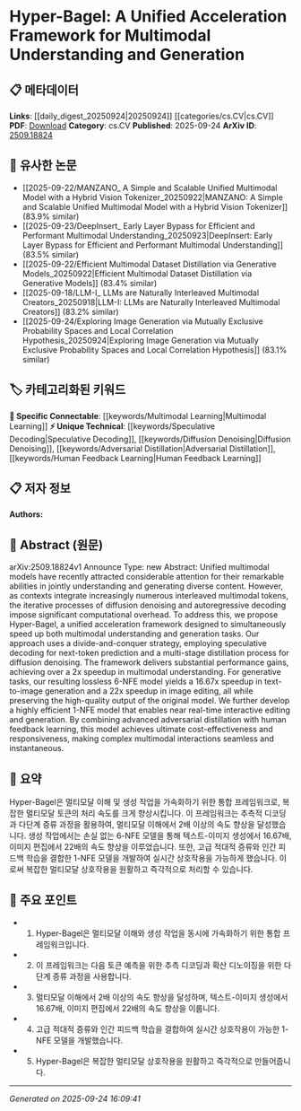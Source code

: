 <!-- KEYWORD_LINKING_METADATA:
{
  "processed_timestamp": "2025-09-24T16:09:41.713620",
  "vocabulary_version": "1.0",
  "selected_keywords": [
    "Multimodal Learning",
    "Speculative Decoding",
    "Diffusion Denoising",
    "Adversarial Distillation",
    "Human Feedback Learning"
  ],
  "rejected_keywords": [],
  "similarity_scores": {
    "Multimodal Learning": 0.82,
    "Speculative Decoding": 0.78,
    "Diffusion Denoising": 0.75,
    "Adversarial Distillation": 0.77,
    "Human Feedback Learning": 0.74
  },
  "extraction_method": "AI_prompt_based",
  "budget_applied": true,
  "candidates_json": {
    "candidates": [
      {
        "surface": "multimodal models",
        "canonical": "Multimodal Learning",
        "aliases": [
          "multimodal understanding",
          "multimodal generation"
        ],
        "category": "specific_connectable",
        "rationale": "Multimodal Learning is crucial for linking various modalities in AI, which is central to the paper's framework.",
        "novelty_score": 0.45,
        "connectivity_score": 0.88,
        "specificity_score": 0.78,
        "link_intent_score": 0.82
      },
      {
        "surface": "speculative decoding",
        "canonical": "Speculative Decoding",
        "aliases": [
          "predictive decoding"
        ],
        "category": "unique_technical",
        "rationale": "This is a novel technique introduced in the paper, enhancing understanding of the acceleration framework.",
        "novelty_score": 0.7,
        "connectivity_score": 0.65,
        "specificity_score": 0.85,
        "link_intent_score": 0.78
      },
      {
        "surface": "diffusion denoising",
        "canonical": "Diffusion Denoising",
        "aliases": [
          "denoising process"
        ],
        "category": "unique_technical",
        "rationale": "The process is a key component of the proposed framework, offering a unique angle for linking.",
        "novelty_score": 0.65,
        "connectivity_score": 0.72,
        "specificity_score": 0.8,
        "link_intent_score": 0.75
      },
      {
        "surface": "adversarial distillation",
        "canonical": "Adversarial Distillation",
        "aliases": [
          "distillation process"
        ],
        "category": "unique_technical",
        "rationale": "This technique is pivotal for the model's efficiency and provides a unique perspective for linking.",
        "novelty_score": 0.68,
        "connectivity_score": 0.7,
        "specificity_score": 0.82,
        "link_intent_score": 0.77
      },
      {
        "surface": "human feedback learning",
        "canonical": "Human Feedback Learning",
        "aliases": [
          "feedback learning"
        ],
        "category": "unique_technical",
        "rationale": "Incorporating human feedback is a novel approach that enhances model responsiveness and is crucial for linking.",
        "novelty_score": 0.66,
        "connectivity_score": 0.68,
        "specificity_score": 0.79,
        "link_intent_score": 0.74
      }
    ],
    "ban_list_suggestions": [
      "framework",
      "performance",
      "tasks"
    ]
  },
  "decisions": [
    {
      "candidate_surface": "multimodal models",
      "resolved_canonical": "Multimodal Learning",
      "decision": "linked",
      "scores": {
        "novelty": 0.45,
        "connectivity": 0.88,
        "specificity": 0.78,
        "link_intent": 0.82
      }
    },
    {
      "candidate_surface": "speculative decoding",
      "resolved_canonical": "Speculative Decoding",
      "decision": "linked",
      "scores": {
        "novelty": 0.7,
        "connectivity": 0.65,
        "specificity": 0.85,
        "link_intent": 0.78
      }
    },
    {
      "candidate_surface": "diffusion denoising",
      "resolved_canonical": "Diffusion Denoising",
      "decision": "linked",
      "scores": {
        "novelty": 0.65,
        "connectivity": 0.72,
        "specificity": 0.8,
        "link_intent": 0.75
      }
    },
    {
      "candidate_surface": "adversarial distillation",
      "resolved_canonical": "Adversarial Distillation",
      "decision": "linked",
      "scores": {
        "novelty": 0.68,
        "connectivity": 0.7,
        "specificity": 0.82,
        "link_intent": 0.77
      }
    },
    {
      "candidate_surface": "human feedback learning",
      "resolved_canonical": "Human Feedback Learning",
      "decision": "linked",
      "scores": {
        "novelty": 0.66,
        "connectivity": 0.68,
        "specificity": 0.79,
        "link_intent": 0.74
      }
    }
  ]
}
-->

# Hyper-Bagel: A Unified Acceleration Framework for Multimodal Understanding and Generation

## 📋 메타데이터

**Links**: [[daily_digest_20250924|20250924]] [[categories/cs.CV|cs.CV]]
**PDF**: [Download](https://arxiv.org/pdf/2509.18824.pdf)
**Category**: cs.CV
**Published**: 2025-09-24
**ArXiv ID**: [2509.18824](https://arxiv.org/abs/2509.18824)

## 🔗 유사한 논문
- [[2025-09-22/MANZANO_ A Simple and Scalable Unified Multimodal Model with a Hybrid Vision Tokenizer_20250922|MANZANO: A Simple and Scalable Unified Multimodal Model with a Hybrid Vision Tokenizer]] (83.9% similar)
- [[2025-09-23/DeepInsert_ Early Layer Bypass for Efficient and Performant Multimodal Understanding_20250923|DeepInsert: Early Layer Bypass for Efficient and Performant Multimodal Understanding]] (83.5% similar)
- [[2025-09-22/Efficient Multimodal Dataset Distillation via Generative Models_20250922|Efficient Multimodal Dataset Distillation via Generative Models]] (83.4% similar)
- [[2025-09-18/LLM-I_ LLMs are Naturally Interleaved Multimodal Creators_20250918|LLM-I: LLMs are Naturally Interleaved Multimodal Creators]] (83.2% similar)
- [[2025-09-24/Exploring Image Generation via Mutually Exclusive Probability Spaces and Local Correlation Hypothesis_20250924|Exploring Image Generation via Mutually Exclusive Probability Spaces and Local Correlation Hypothesis]] (83.1% similar)

## 🏷️ 카테고리화된 키워드
**🔗 Specific Connectable**: [[keywords/Multimodal Learning|Multimodal Learning]]
**⚡ Unique Technical**: [[keywords/Speculative Decoding|Speculative Decoding]], [[keywords/Diffusion Denoising|Diffusion Denoising]], [[keywords/Adversarial Distillation|Adversarial Distillation]], [[keywords/Human Feedback Learning|Human Feedback Learning]]

## 📋 저자 정보

**Authors:** 

## 📄 Abstract (원문)

arXiv:2509.18824v1 Announce Type: new 
Abstract: Unified multimodal models have recently attracted considerable attention for their remarkable abilities in jointly understanding and generating diverse content. However, as contexts integrate increasingly numerous interleaved multimodal tokens, the iterative processes of diffusion denoising and autoregressive decoding impose significant computational overhead. To address this, we propose Hyper-Bagel, a unified acceleration framework designed to simultaneously speed up both multimodal understanding and generation tasks. Our approach uses a divide-and-conquer strategy, employing speculative decoding for next-token prediction and a multi-stage distillation process for diffusion denoising. The framework delivers substantial performance gains, achieving over a 2x speedup in multimodal understanding. For generative tasks, our resulting lossless 6-NFE model yields a 16.67x speedup in text-to-image generation and a 22x speedup in image editing, all while preserving the high-quality output of the original model. We further develop a highly efficient 1-NFE model that enables near real-time interactive editing and generation. By combining advanced adversarial distillation with human feedback learning, this model achieves ultimate cost-effectiveness and responsiveness, making complex multimodal interactions seamless and instantaneous.

## 📝 요약

Hyper-Bagel은 멀티모달 이해 및 생성 작업을 가속화하기 위한 통합 프레임워크로, 복잡한 멀티모달 토큰의 처리 속도를 크게 향상시킵니다. 이 프레임워크는 추측적 디코딩과 다단계 증류 과정을 활용하여, 멀티모달 이해에서 2배 이상의 속도 향상을 달성했습니다. 생성 작업에서는 손실 없는 6-NFE 모델을 통해 텍스트-이미지 생성에서 16.67배, 이미지 편집에서 22배의 속도 향상을 이루었습니다. 또한, 고급 적대적 증류와 인간 피드백 학습을 결합한 1-NFE 모델을 개발하여 실시간 상호작용을 가능하게 했습니다. 이로써 복잡한 멀티모달 상호작용을 원활하고 즉각적으로 처리할 수 있습니다.

## 🎯 주요 포인트

- 1. Hyper-Bagel은 멀티모달 이해와 생성 작업을 동시에 가속화하기 위한 통합 프레임워크입니다.
- 2. 이 프레임워크는 다음 토큰 예측을 위한 추측 디코딩과 확산 디노이징을 위한 다단계 증류 과정을 사용합니다.
- 3. 멀티모달 이해에서 2배 이상의 속도 향상을 달성하며, 텍스트-이미지 생성에서 16.67배, 이미지 편집에서 22배의 속도 향상을 이룹니다.
- 4. 고급 적대적 증류와 인간 피드백 학습을 결합하여 실시간 상호작용이 가능한 1-NFE 모델을 개발했습니다.
- 5. Hyper-Bagel은 복잡한 멀티모달 상호작용을 원활하고 즉각적으로 만들어줍니다.


---

*Generated on 2025-09-24 16:09:41*